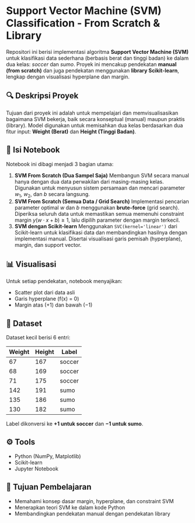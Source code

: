 # Support Vector Machine (SVM) Classification - From Scratch & Library
Repositori ini berisi implementasi algoritma **Support Vector Machine (SVM)** untuk klasifikasi data sederhana (berbasis berat dan tinggi badan) ke dalam dua kelas: *soccer* dan *sumo*. Proyek ini mencakup pendekatan **manual (from scratch)** dan juga pendekatan menggunakan **library Scikit-learn**, lengkap dengan visualisasi hyperplane dan margin.

## 🔍 Deskripsi Proyek
Tujuan dari proyek ini adalah untuk mempelajari dan memvisualisasikan bagaimana SVM bekerja, baik secara konseptual (manual) maupun praktis (library). Model digunakan untuk memisahkan dua kelas berdasarkan dua fitur input: **Weight (Berat)** dan **Height (Tinggi Badan)**.

## 📌 Isi Notebook
Notebook ini dibagi menjadi 3 bagian utama:
1. **SVM From Scratch (Dua Sampel Saja)**
   Membangun SVM secara manual hanya dengan dua data perwakilan dari masing-masing kelas. Digunakan untuk menyusun sistem persamaan dan mencari parameter $w_1$, $w_2$, dan $b$ secara langsung.
2. **SVM From Scratch (Semua Data / Grid Search)**
   Implementasi pencarian parameter optimal $w$ dan $b$ menggunakan **brute-force** (grid search). Diperiksa seluruh data untuk memastikan semua memenuhi constraint margin $y(w \cdot x + b) \geq 1$, lalu dipilih parameter dengan margin terkecil.
3. **SVM dengan Scikit-learn**
   Menggunakan `SVC(kernel='linear')` dari Scikit-learn untuk klasifikasi data dan membandingkan hasilnya dengan implementasi manual. Disertai visualisasi garis pemisah (hyperplane), margin, dan support vector.

## 📊 Visualisasi
Untuk setiap pendekatan, notebook menyajikan:
* Scatter plot dari data asli
* Garis hyperplane (f(x) = 0)
* Margin atas (+1) dan bawah (−1)

## 📁 Dataset
Dataset kecil berisi 6 entri:

| Weight | Height | Label  |
| ------ | ------ | ------ |
| 67     | 167    | soccer |
| 68     | 169    | soccer |
| 71     | 175    | soccer |
| 142    | 191    | sumo   |
| 135    | 186    | sumo   |
| 130    | 182    | sumo   |

Label dikonversi ke **+1 untuk soccer** dan **−1 untuk sumo**.

## ⚙️ Tools
* Python (NumPy, Matplotlib)
* Scikit-learn
* Jupyter Notebook

## 🧠 Tujuan Pembelajaran
* Memahami konsep dasar margin, hyperplane, dan constraint SVM
* Menerapkan teori SVM ke dalam kode Python
* Membandingkan pendekatan manual dengan pendekatan library

